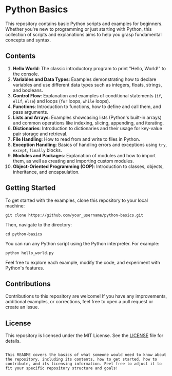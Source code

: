 # Python Basics

This repository contains basic Python scripts and examples for beginners. Whether you're new to programming or just starting with Python, this collection of scripts and explanations aims to help you grasp fundamental concepts and syntax.

## Contents

1. **Hello World**: The classic introductory program to print "Hello, World!" to the console.
2. **Variables and Data Types**: Examples demonstrating how to declare variables and use different data types such as integers, floats, strings, and booleans.
3. **Control Flow**: Explanation and examples of conditional statements (`if`, `elif`, `else`) and loops (`for` loops, `while` loops).
4. **Functions**: Introduction to functions, how to define and call them, and pass arguments.
5. **Lists and Arrays**: Examples showcasing lists (Python's built-in arrays) and common operations like indexing, slicing, appending, and iterating.
6. **Dictionaries**: Introduction to dictionaries and their usage for key-value pair storage and retrieval.
7. **File Handling**: How to read from and write to files in Python.
8. **Exception Handling**: Basics of handling errors and exceptions using `try`, `except`, `finally` blocks.
9. **Modules and Packages**: Explanation of modules and how to import them, as well as creating and importing custom modules.
10. **Object-Oriented Programming (OOP)**: Introduction to classes, objects, inheritance, and encapsulation.

## Getting Started

To get started with the examples, clone this repository to your local machine:

```
git clone https://github.com/your_username/python-basics.git
```

Then, navigate to the directory:

```
cd python-basics
```

You can run any Python script using the Python interpreter. For example:

```
python hello_world.py
```

Feel free to explore each example, modify the code, and experiment with Python's features.

## Contributions

Contributions to this repository are welcome! If you have any improvements, additional examples, or corrections, feel free to open a pull request or create an issue.

## License

This repository is licensed under the MIT License. See the [LICENSE](LICENSE) file for details.
```

This README covers the basics of what someone would need to know about the repository, including its contents, how to get started, how to contribute, and its licensing information. Feel free to adjust it to fit your specific repository structure and goals!